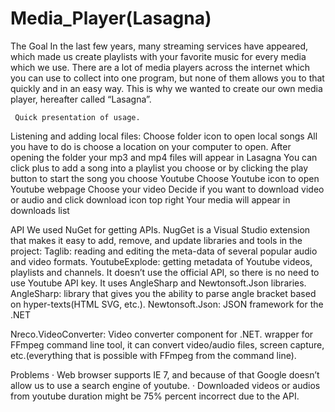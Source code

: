 # Media_Player(Lasagna)
 
The Goal
In the last few years, many streaming services have appeared, which made us create playlists with your favorite music for every media which we use. There are a lot of media players across the internet which you can use to collect into one program, but none of them allows you to that quickly and in an easy way.  This is why we wanted to create our own media player, hereafter called “Lasagna”.
 
     Quick presentation of usage.
 

Listening and adding local files:
Choose folder icon to open local songs
All you have to do is choose a location on your computer to open.
After opening the folder your mp3 and mp4 files will appear in Lasagna
You can click plus to add a song into a playlist you choose or by clicking the play button to start the song you choose
 Youtube
Choose Youtube icon to open Youtube webpage
Choose your video
Decide if you want to download video or audio and click download icon top right
Your media will appear in downloads list
	

API
We used NuGet for getting APIs. NugGet is a Visual Studio extension that makes it easy to add, remove, and update libraries and tools in the project:
Taglib: reading and editing the meta-data of several popular audio and video formats.
YoutubeExplode: getting metadata of Youtube videos, playlists and channels. It doesn’t use the official API, so there is no need to use Youtube API key. It uses AngleSharp and Newtonsoft.Json libraries.
AngleSharp: library that gives you the ability to parse angle bracket based on hyper-texts(HTML SVG, etc.).
Newtonsoft.Json: JSON framework for the .NET

 Nreco.VideoConverter:  Video converter component for .NET. wrapper for FFmpeg command line tool, it can convert video/audio files, screen capture, etc.(everything that is possible with FFmpeg from the command line).

Problems
·         Web browser supports IE 7,  and because of that Google doesn’t allow us to use a search engine of youtube.
·         Downloaded videos or audios from youtube duration might be 75% percent incorrect due to the API.











